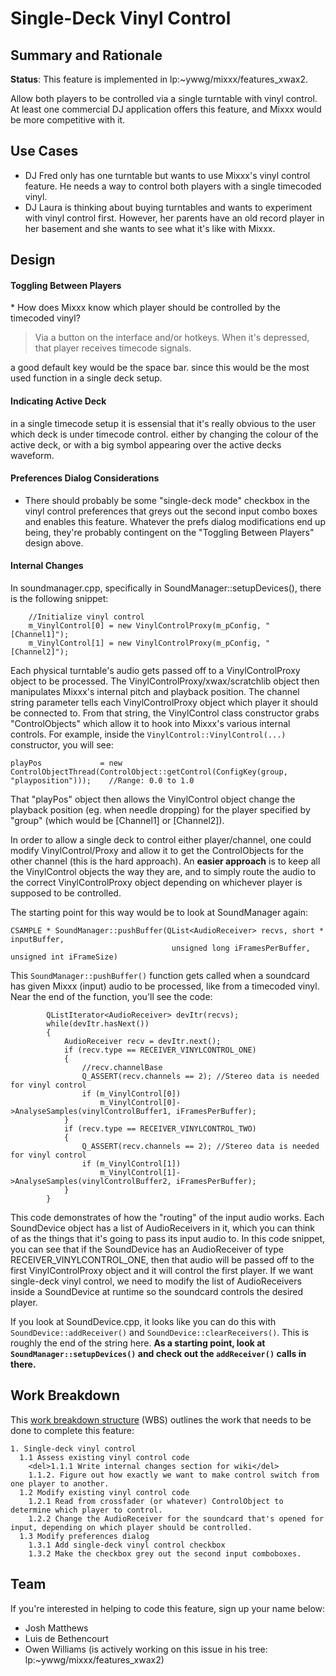 # Single-Deck Vinyl Control

## Summary and Rationale

**Status**: This feature is implemented in
lp:\~ywwg/mixxx/features\_xwax2.

Allow both players to be controlled via a single turntable with vinyl
control. At least one commercial DJ application offers this feature, and
Mixxx would be more competitive with it.

## Use Cases

  - DJ Fred only has one turntable but wants to use Mixxx's vinyl
    control feature. He needs a way to control both players with a
    single timecoded vinyl.
  - DJ Laura is thinking about buying turntables and wants to experiment
    with vinyl control first. However, her parents have an old record
    player in her basement and she wants to see what it's like with
    Mixxx.

## Design

#### Toggling Between Players

\* How does Mixxx know which player should be controlled by the
timecoded vinyl?

> Via a button on the interface and/or hotkeys. When it's depressed,
> that player receives timecode signals.

a good default key would be the space bar. since this would be the most
used function in a single deck setup.

#### Indicating Active Deck

in a single timecode setup it is essensial that it's really obvious to
the user which deck is under timecode control. either by changing the
colour of the active deck, or with a big symbol appearing over the
active decks waveform.

#### Preferences Dialog Considerations

  - There should probably be some "single-deck mode" checkbox in the
    vinyl control preferences that greys out the second input combo
    boxes and enables this feature. Whatever the prefs dialog
    modifications end up being, they're probably contingent on the
    "Toggling Between Players" design above.

#### Internal Changes

In soundmanager.cpp, specifically in SoundManager::setupDevices(), there
is the following snippet:

``` 
    //Initialize vinyl control
    m_VinylControl[0] = new VinylControlProxy(m_pConfig, "[Channel1]");
    m_VinylControl[1] = new VinylControlProxy(m_pConfig, "[Channel2]");
```

Each physical turntable's audio gets passed off to a VinylControlProxy
object to be processed. The VinylControlProxy/xwax/scratchlib object
then manipulates Mixxx's internal pitch and playback position. The
channel string parameter tells each VinylControlProxy object which
player it should be connected to. From that string, the VinylControl
class constructor grabs "ControlObjects" which allow it to hook into
Mixxx's various internal controls. For example, inside the
`VinylControl::VinylControl(...)` constructor, you will see:

    playPos             = new ControlObjectThread(ControlObject::getControl(ConfigKey(group, "playposition")));    //Range: 0.0 to 1.0

That "playPos" object then allows the VinylControl object change the
playback position (eg. when needle dropping) for the player specified by
"group" (which would be \[Channel1\] or \[Channel2\]).

In order to allow a single deck to control either player/channel, one
could modify VinylControl/Proxy and allow it to get the ControlObjects
for the other channel (this is the hard approach). An **easier
approach** is to keep all the VinylControl objects the way they are, and
to simply route the audio to the correct VinylControlProxy object
depending on whichever player is supposed to be controlled.

The starting point for this way would be to look at SoundManager again:

    CSAMPLE * SoundManager::pushBuffer(QList<AudioReceiver> recvs, short * inputBuffer,
                                        unsigned long iFramesPerBuffer, unsigned int iFrameSize)

This `SoundManager::pushBuffer()` function gets called when a soundcard
has given Mixxx (input) audio to be processed, like from a timecoded
vinyl. Near the end of the function, you'll see the code:

``` 
        QListIterator<AudioReceiver> devItr(recvs);
        while(devItr.hasNext())
        {
            AudioReceiver recv = devItr.next();
            if (recv.type == RECEIVER_VINYLCONTROL_ONE)
            {
                //recv.channelBase
                Q_ASSERT(recv.channels == 2); //Stereo data is needed for vinyl control
                if (m_VinylControl[0])
                    m_VinylControl[0]->AnalyseSamples(vinylControlBuffer1, iFramesPerBuffer);
            }
            if (recv.type == RECEIVER_VINYLCONTROL_TWO)
            {
                Q_ASSERT(recv.channels == 2); //Stereo data is needed for vinyl control
                if (m_VinylControl[1])
                    m_VinylControl[1]->AnalyseSamples(vinylControlBuffer2, iFramesPerBuffer);
            }
        }
```

This code demonstrates of how the "routing" of the input audio works.
Each SoundDevice object has a list of AudioReceivers in it, which you
can think of as the things that it's going to pass its input audio to.
In this code snippet, you can see that if the SoundDevice has an
AudioReceiver of type RECEIVER\_VINYLCONTROL\_ONE, then that audio will
be passed off to the first VinylControlProxy object and it will control
the first player. If we want single-deck vinyl control, we need to
modify the list of AudioReceivers inside a SoundDevice at runtime so the
soundcard controls the desired player.

If you look at SoundDevice.cpp, it looks like you can do this with
`SoundDevice::addReceiver()` and `SoundDevice::clearReceivers()`. This
is roughly the end of the string here. **As a starting point, look at
`SoundManager::setupDevices()` and check out the `addReceiver()` calls
in there.**

## Work Breakdown

This [work breakdown
structure](http://en.wikipedia.org/wiki/Work_breakdown_structure) (WBS)
outlines the work that needs to be done to complete this feature:

``` 
1. Single-deck vinyl control
  1.1 Assess existing vinyl control code
    <del>1.1.1 Write internal changes section for wiki</del>
    1.1.2. Figure out how exactly we want to make control switch from one player to another.
  1.2 Modify existing vinyl control code
    1.2.1 Read from crossfader (or whatever) ControlObject to determine which player to control.
    1.2.2 Change the AudioReceiver for the soundcard that's opened for input, depending on which player should be controlled. 
  1.3 Modify preferences dialog
    1.3.1 Add single-deck vinyl control checkbox
    1.3.2 Make the checkbox grey out the second input comboboxes. 
```

## Team

If you're interested in helping to code this feature, sign up your name
below:

  - Josh Matthews
  - Luis de Bethencourt
  - Owen Williams (is actively working on this issue in his tree:
    lp:\~ywwg/mixxx/features\_xwax2)
